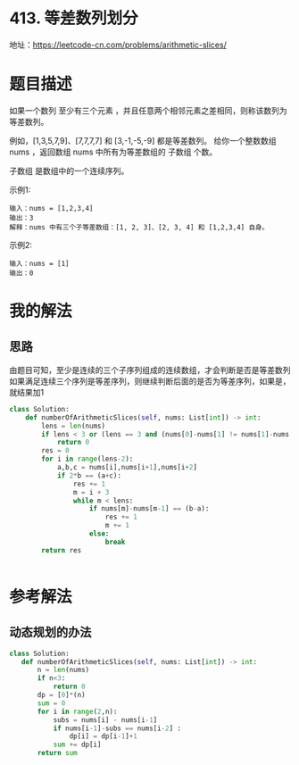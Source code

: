 # 413. 等差数列划分
地址：https://leetcode-cn.com/problems/arithmetic-slices/

# 题目描述

如果一个数列 至少有三个元素 ，并且任意两个相邻元素之差相同，则称该数列为等差数列。

例如，[1,3,5,7,9]、[7,7,7,7] 和 [3,-1,-5,-9] 都是等差数列。
给你一个整数数组 nums ，返回数组 nums 中所有为等差数组的 子数组 个数。

子数组 是数组中的一个连续序列。


示例1:
```
输入：nums = [1,2,3,4]
输出：3
解释：nums 中有三个子等差数组：[1, 2, 3]、[2, 3, 4] 和 [1,2,3,4] 自身。
```

示例2:
```
输入：nums = [1]
输出：0
```

# 我的解法
## 思路
由题目可知，至少是连续的三个子序列组成的连续数组，才会判断是否是等差数列
如果满足连续三个序列是等差序列，则继续判断后面的是否为等差序列，如果是，就结果加1



```python
class Solution:
    def numberOfArithmeticSlices(self, nums: List[int]) -> int:
        lens = len(nums)
        if lens < 3 or (lens == 3 and (nums[0]-nums[1] != nums[1]-nums[2])):
            return 0
        res = 0
        for i in range(lens-2):
            a,b,c = nums[i],nums[i+1],nums[i+2]
            if 2*b == (a+c):
                res += 1
                m = i + 3
                while m < lens:
                    if nums[m]-nums[m-1] == (b-a):
                        res += 1
                        m += 1
                    else:
                        break
        return res



```


# 参考解法
## 动态规划的办法

 ```python
 class Solution:
    def numberOfArithmeticSlices(self, nums: List[int]) -> int:
        n = len(nums)
        if n<3:
            return 0
        dp = [0]*(n)
        sum = 0
        for i in range(2,n):
            subs = nums[i] - nums[i-1]
            if nums[i-1]-subs == nums[i-2] :
                dp[i] = dp[i-1]+1
            sum += dp[i]
        return sum


 
 ```

